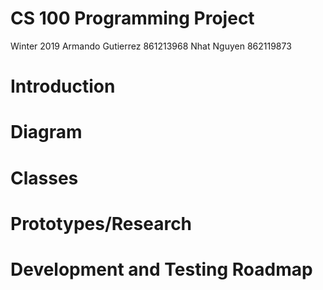 # CS 100 Programming Project
Winter 2019
Armando Gutierrez 861213968
Nhat Nguyen 862119873

# Introduction

# Diagram

# Classes

# Prototypes/Research

# Development and Testing Roadmap
